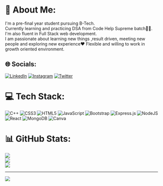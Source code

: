 # 💫 About Me:
I'm a pre-final year student pursuing B-Tech. <br>Currently learning and practicing DSA from Code Help Supreme batch👨‍💻.<br>I'm also fluent in Full Stack web development. <br>I am passionate about learning new things ,result driven, meeting new people and exploring new experience❤️ Flexible and willing to work in growth oriented environment.


## 🌐 Socials:
[![LinkedIn](https://img.shields.io/badge/LinkedIn-%230077B5.svg?logo=linkedin&logoColor=white)](https://linkedin.com/in/mohit-bhusal-b43480227)
[![Instagram](https://img.shields.io/badge/Instagram-%23E4405F.svg?logo=Instagram&logoColor=white)](https://instagram.com/unfollowmohit/)
[![Twitter](https://img.shields.io/badge/Twitter-%231DA1F2.svg?logo=Twitter&logoColor=white)](https://twitter.com/unfollowmohit) 


# 💻 Tech Stack:
![C++](https://img.shields.io/badge/c++-%2300599C.svg?style=plastic&logo=c%2B%2B&logoColor=white) ![CSS3](https://img.shields.io/badge/css3-%231572B6.svg?style=plastic&logo=css3&logoColor=white) ![HTML5](https://img.shields.io/badge/html5-%23E34F26.svg?style=plastic&logo=html5&logoColor=white) ![JavaScript](https://img.shields.io/badge/javascript-%23323330.svg?style=plastic&logo=javascript&logoColor=%23F7DF1E) ![Bootstrap](https://img.shields.io/badge/bootstrap-%23563D7C.svg?style=plastic&logo=bootstrap&logoColor=white) ![Express.js](https://img.shields.io/badge/express.js-%23404d59.svg?style=plastic&logo=express&logoColor=%2361DAFB) ![NodeJS](https://img.shields.io/badge/node.js-6DA55F?style=plastic&logo=node.js&logoColor=white) ![React](https://img.shields.io/badge/react-%2320232a.svg?style=plastic&logo=react&logoColor=%2361DAFB) ![MongoDB](https://img.shields.io/badge/MongoDB-%234ea94b.svg?style=plastic&logo=mongodb&logoColor=white) ![Canva](https://img.shields.io/badge/Canva-%2300C4CC.svg?style=plastic&logo=Canva&logoColor=white)
# 📊 GitHub Stats:
![](https://github-readme-stats.vercel.app/api?username=mohitbhusal11&theme=react&hide_border=true&include_all_commits=false&count_private=false)<br/>
![](https://github-readme-streak-stats.herokuapp.com/?user=mohitbhusal11&theme=react&hide_border=true)<br/>
![](https://github-readme-stats.vercel.app/api/top-langs/?username=mohitbhusal11&theme=react&hide_border=true&include_all_commits=false&count_private=false&layout=compact)

---
[![](https://visitcount.itsvg.in/api?id=mohitbhusal11&icon=2&color=1)](https://visitcount.itsvg.in)

<!-- Proudly created with GPRM ( https://gprm.itsvg.in ) -->
